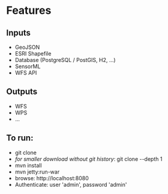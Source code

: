 Features
========

Inputs
------
 * GeoJSON
 * ESRI Shapefile
 * Database (PostgreSQL / PostGIS, H2, ...)
 * SensorML
 * WFS API

Outputs
-------
 * WFS
 * WPS 
 * ...


To run:
-------
 * git clone <repository URL>
  * *for smaller download without git history*: git clone --depth 1 <repository URL>
 * mvn install
 * mvn jetty:run-war
 * browse: http://localhost:8080
 * Authenticate: user 'admin', password 'admin'

